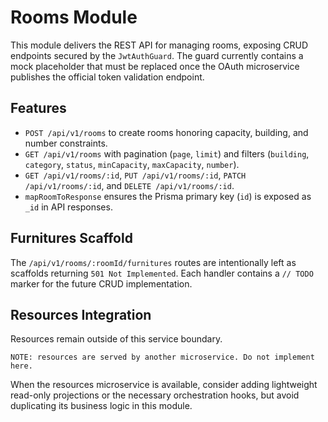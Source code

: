 # Rooms Module

This module delivers the REST API for managing rooms, exposing CRUD endpoints secured by the `JwtAuthGuard`. The guard currently contains a mock placeholder that must be replaced once the OAuth microservice publishes the official token validation endpoint.

## Features
- `POST /api/v1/rooms` to create rooms honoring capacity, building, and number constraints.
- `GET /api/v1/rooms` with pagination (`page`, `limit`) and filters (`building`, `category`, `status`, `minCapacity`, `maxCapacity`, `number`).
- `GET /api/v1/rooms/:id`, `PUT /api/v1/rooms/:id`, `PATCH /api/v1/rooms/:id`, and `DELETE /api/v1/rooms/:id`.
- `mapRoomToResponse` ensures the Prisma primary key (`id`) is exposed as `_id` in API responses.

## Furnitures Scaffold
The `/api/v1/rooms/:roomId/furnitures` routes are intentionally left as scaffolds returning `501 Not Implemented`. Each handler contains a `// TODO` marker for the future CRUD implementation.

## Resources Integration
Resources remain outside of this service boundary.

```
NOTE: resources are served by another microservice. Do not implement here.
```

When the resources microservice is available, consider adding lightweight read-only projections or the necessary orchestration hooks, but avoid duplicating its business logic in this module.

